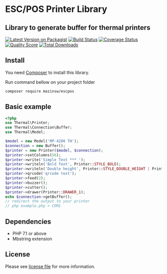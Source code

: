 # ESC/POS Printer Library
## Library to generate buffer for thermal printers

[![Latest Version on Packagist][ico-version]][link-packagist]
[![Build Status][ico-travis]][link-travis]
[![Coverage Status][ico-scrutinizer]][link-scrutinizer]
[![Quality Score][ico-code-quality]][link-code-quality]
[![Total Downloads][ico-downloads]][link-downloads]

## Install

You need [Composer][link-composer] to install this library.

Run command bellow on your project folder

```sh
composer require mazinsw/escpos
```

## Basic example
```php
<?php
use Thermal\Printer;
use Thermal\Connection\Buffer;
use Thermal\Model;

$model = new Model('MP-4200 TH');
$connection = new Buffer();
$printer = new Printer($model, $connection);
$printer->setColumns(56);
$printer->write('Simple Text *** ');
$printer->writeln('Bold Text', Printer::STYLE_BOLD);
$printer->writeln('Double height', Printer::STYLE_DOUBLE_HEIGHT | Printer::STYLE_BOLD, Printer::ALIGN_CENTER);
$printer->qrcode('qrcode text');
$printer->feed(2);
$printer->buzzer();
$printer->cutter();
$printer->drawer(Printer::DRAWER_1);
echo $connection->getBuffer();
// redirect the output to your printer
// php example.php > COM1
```

## Dependencies
- PHP 7.1 or above
- Mbstring extension

## License
Please see [license file](/LICENSE.txt) for more information.

[ico-version]: https://poser.pugx.org/mazinsw/escpos/version
[ico-travis]: https://api.travis-ci.org/mazinsw/escpos.svg
[ico-scrutinizer]: https://scrutinizer-ci.com/g/mazinsw/escpos/badges/coverage.png
[ico-code-quality]: https://scrutinizer-ci.com/g/mazinsw/escpos/badges/quality-score.png
[ico-downloads]: https://poser.pugx.org/mazinsw/escpos/d/total.svg

[link-packagist]: https://packagist.org/packages/mazinsw/escpos
[link-travis]: https://travis-ci.org/mazinsw/escpos
[link-scrutinizer]: https://scrutinizer-ci.com/g/mazinsw/escpos/code-structure
[link-code-quality]: https://scrutinizer-ci.com/g/mazinsw/escpos
[link-downloads]: https://packagist.org/packages/mazinsw/escpos
[link-composer]: https://getcomposer.org
